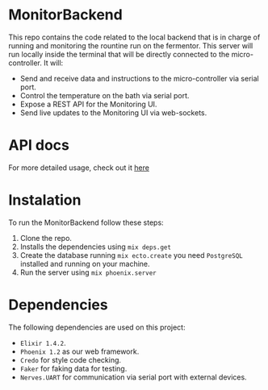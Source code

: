 # MonitorBackend
This repo contains the code related to the local backend that is in charge of running and monitoring the rountine run on the fermentor.
This server will run locally inside the terminal that will be directly connected to the micro-controller.
It will:
  * Send and receive data and instructions to the micro-controller via serial port.
  * Control the temperature on the bath via serial port.
  * Expose a REST API for the Monitoring UI.
  * Send live updates to the Monitoring UI via web-sockets.

# API docs
For more detailed usage, check out it [here](https://openfermentor.github.io/MonitorBackend/)

# Instalation
To run the MonitorBackend follow these steps:
  1. Clone the repo.
  2. Installs the dependencies using `mix deps.get`
  3. Create the database running `mix ecto.create` you need `PostgreSQL` installed and running on your machine.
  4. Run the server using `mix phoenix.server`

# Dependencies
The following dependencies are used on this project:
  * `Elixir 1.4.2`.
  * `Phoenix 1.2` as our web framework.
  * `Credo` for style code checking.
  * `Faker` for faking data for testing.
  * `Nerves.UART` for communication via serial port with external devices.
